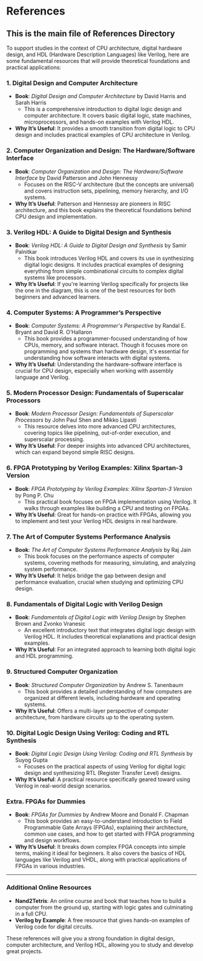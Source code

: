# References

## This is the main file of References Directory

To support studies in the context of CPU architecture, digital hardware design, and HDL (Hardware Description Languages) like Verilog, here are some fundamental resources that will provide theoretical foundations and practical applications:

### **1. Digital Design and Computer Architecture**

- **Book**: *Digital Design and Computer Architecture* by David Harris and Sarah Harris
  - This is a comprehensive introduction to digital logic design and computer architecture. It covers basic digital logic, state machines, microprocessors, and hands-on examples with Verilog HDL.
- **Why It’s Useful**: It provides a smooth transition from digital logic to CPU design and includes practical examples of CPU architecture in Verilog.

### **2. Computer Organization and Design: The Hardware/Software Interface**

- **Book**: *Computer Organization and Design: The Hardware/Software Interface* by David Patterson and John Hennessy
  - Focuses on the RISC-V architecture (but the concepts are universal) and covers instruction sets, pipelining, memory hierarchy, and I/O systems.
- **Why It’s Useful**: Patterson and Hennessy are pioneers in RISC architecture, and this book explains the theoretical foundations behind CPU design and implementation.

### **3. Verilog HDL: A Guide to Digital Design and Synthesis**

- **Book**: *Verilog HDL: A Guide to Digital Design and Synthesis* by Samir Palnitkar
  - This book introduces Verilog HDL and covers its use in synthesizing digital logic designs. It includes practical examples of designing everything from simple combinational circuits to complex digital systems like processors.
- **Why It’s Useful**: If you're learning Verilog specifically for projects like the one in the diagram, this is one of the best resources for both beginners and advanced learners.

### **4. Computer Systems: A Programmer’s Perspective**

- **Book**: *Computer Systems: A Programmer's Perspective* by Randal E. Bryant and David R. O’Hallaron
  - This book provides a programmer-focused understanding of how CPUs, memory, and software interact. Though it focuses more on programming and systems than hardware design, it's essential for understanding how software interacts with digital systems.
- **Why It’s Useful**: Understanding the hardware-software interface is crucial for CPU design, especially when working with assembly language and Verilog.

### **5. Modern Processor Design: Fundamentals of Superscalar Processors**

- **Book**: *Modern Processor Design: Fundamentals of Superscalar Processors* by John Paul Shen and Mikko Lipasti
  - This resource delves into more advanced CPU architectures, covering topics like pipelining, out-of-order execution, and superscalar processing.
- **Why It’s Useful**: For deeper insights into advanced CPU architectures, which can expand beyond simple RISC designs.

### **6. FPGA Prototyping by Verilog Examples: Xilinx Spartan-3 Version**

- **Book**: *FPGA Prototyping by Verilog Examples: Xilinx Spartan-3 Version* by Pong P. Chu
  - This practical book focuses on FPGA implementation using Verilog. It walks through examples like building a CPU and testing on FPGAs.
- **Why It’s Useful**: Great for hands-on practice with FPGAs, allowing you to implement and test your Verilog HDL designs in real hardware.

### **7. The Art of Computer Systems Performance Analysis**

- **Book**: *The Art of Computer Systems Performance Analysis* by Raj Jain
  - This book focuses on the performance aspects of computer systems, covering methods for measuring, simulating, and analyzing system performance.
- **Why It’s Useful**: It helps bridge the gap between design and performance evaluation, crucial when studying and optimizing CPU design.

### **8. Fundamentals of Digital Logic with Verilog Design**

- **Book**: *Fundamentals of Digital Logic with Verilog Design* by Stephen Brown and Zvonko Vranesic
  - An excellent introductory text that integrates digital logic design with Verilog HDL. It includes theoretical explanations and practical design examples.
- **Why It’s Useful**: For an integrated approach to learning both digital logic and HDL programming.

### **9. Structured Computer Organization**

- **Book**: *Structured Computer Organization* by Andrew S. Tanenbaum
  - This book provides a detailed understanding of how computers are organized at different levels, including hardware and operating systems.
- **Why It’s Useful**: Offers a multi-layer perspective of computer architecture, from hardware circuits up to the operating system.

### **10. Digital Logic Design Using Verilog: Coding and RTL Synthesis**

- **Book**: *Digital Logic Design Using Verilog: Coding and RTL Synthesis* by Suyog Gupta
  - Focuses on the practical aspects of using Verilog for digital logic design and synthesizing RTL (Register Transfer Level) designs.
- **Why It’s Useful**: A practical resource specifically geared toward using Verilog in real-world design scenarios.

### **Extra. FPGAs for Dummies**

- **Book**: *FPGAs for Dummies* by Andrew Moore and Donald F. Chapman  
  - This book provides an easy-to-understand introduction to Field Programmable Gate Arrays (FPGAs), explaining their architecture, common use cases, and how to get started with FPGA programming and design workflows.
- **Why It’s Useful**: It breaks down complex FPGA concepts into simple terms, making it ideal for beginners. It also covers the basics of HDL languages like Verilog and VHDL, along with practical applications of FPGAs in various industries.

---

### Additional Online Resources

- **Nand2Tetris**: An online course and book that teaches how to build a computer from the ground up, starting with logic gates and culminating in a full CPU.
- **Verilog by Example**: A free resource that gives hands-on examples of Verilog code for digital circuits.

These references will give you a strong foundation in digital design, computer architecture, and Verilog HDL, allowing you to study and develop great projects.
